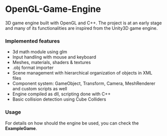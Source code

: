 # OpenGL-Game-Engine
3D game engine built with OpenGL and C++. The project is at an early stage and many of its functionalities are inspired from the Unity3D game engine.

### Implemented features

* 3d math module using glm
* Input handling with mouse and keyboard
* Meshes, materials, shaders & textures
* .obj format importer
* Scene management with hierarchical organization of objects in XML files
* Component system: GameObject, Transform, Camera, MeshRenderer and custom scripts as well
* Engine compiled as dll, scripting done with C++
* Basic collision detection using Cube Colliders

### Usage

For details on how should the engine be used, you can check the **ExampleGame**.
